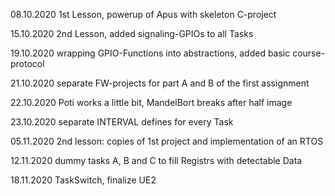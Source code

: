 

08.10.2020	1st Lesson, powerup of Apus with skeleton C-project

15.10.2020	2nd Lesson, added signaling-GPIOs to all Tasks

19.10.2020	wrapping GPIO-Functions into abstractions, added basic course-protocol

21.10.2020	separate FW-projects for part A and B of the first assignment

22.10.2020	Poti works a little bit, MandelBort breaks after half image

23.10.2020	separate INTERVAL defines for every Task

05.11.2020	2nd lesson: copies of 1st project and implementation of an RTOS

12.11.2020	dummy tasks A, B and C to fill Registrs with detectable Data

18.11.2020	TaskSwitch, finalize UE2

